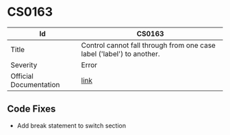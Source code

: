# CS0163

| Id                     | CS0163                                                                                            |
| ---------------------- | ------------------------------------------------------------------------------------------------- |
| Title                  | Control cannot fall through from one case label \('label'\) to another\.                          |
| Severity               | Error                                                                                             |
| Official Documentation | [link](http://docs.microsoft.com/en-us/dotnet/csharp/language-reference/compiler-messages/cs0163) |

## Code Fixes

* Add break statement to switch section
